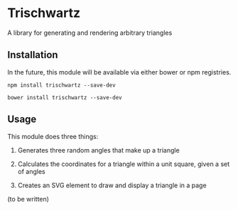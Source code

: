 # Trischwartz

A library for generating and rendering arbitrary triangles

## Installation
In the future, this module will be available via either bower or npm registries.

`npm install trischwartz --save-dev`

`bower install trischwartz --save-dev`


## Usage

This module does three things:
1. Generates three random angles that make up a triangle

2. Calculates the coordinates for a triangle within a unit square, given 
  a set of angles
  
3. Creates an SVG element to draw and display a triangle in a page


(to be written)


